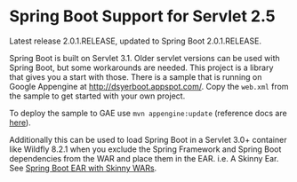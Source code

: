 Spring Boot Support for Servlet 2.5
===================================

Latest release 2.0.1.RELEASE, updated to Spring Boot 2.0.1.RELEASE.

Spring Boot is built on Servlet 3.1. Older servlet versions can be
used with Spring Boot, but some workarounds are needed. This project
is a library that gives you a start with those. There is a sample that
is running on Google Appengine at http://dsyerboot.appspot.com/. Copy
the `web.xml` from the sample to get started with your own project.

To deploy the sample to GAE use `mvn appengine:update` (reference docs
are
[here](https://cloud.google.com/appengine/docs/java/tools/maven#app_engine_maven_plugin_goals)).

Additionally this can be used to load Spring Boot in a Servlet 3.0+ container like Wildfly 8.2.1 when
you exclude the Spring Framework and Spring Boot dependencies from the WAR and place them in the EAR.  i.e. A Skinny Ear.
See [Spring Boot EAR with Skinny WARs](https://github.com/purple52/spring-boot-ear-skinny-war).